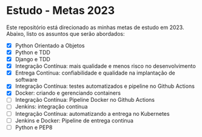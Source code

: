 # Estudo - Metas 2023

Este repositório está direcionado as minhas metas de estudo em 2023. Abaixo, listo os assuntos que serão abordados:

- [x] Python Orientado a Objetos
- [x] Python e TDD
- [x] Django e TDD
- [x] Integração Contínua: mais qualidade e menos risco no desenvolvimento
- [x] Entrega Contínua: confiabilidade e qualidade na implantação de software
- [x] Integração Contínua: testes automatizados e pipeline no Github Actions
- [x] Docker: criando e gerenciando containers
- [ ] Integração Contínua: Pipeline Docker no Github Actions
- [ ] Jenkins: integração contínua
- [ ] Integração Contínua: automatizando a entrega no Kubernetes
- [ ] Jenkins e Docker: Pipeline de entrega continua
- [ ] Python e PEP8
